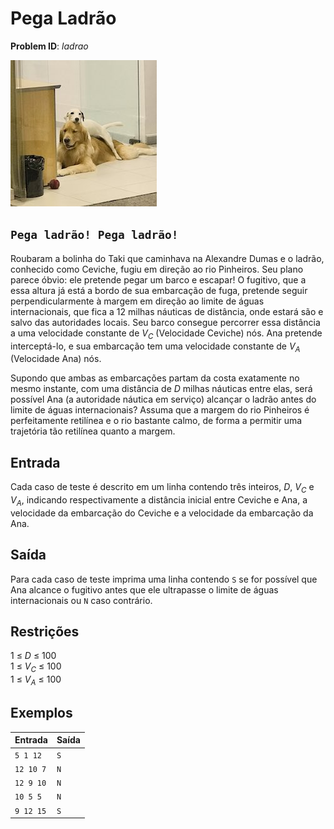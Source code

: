 # Pega Ladrão
__Problem ID__: _ladrao_

![](../images/pega-ladrao.jpg)

## `Pega ladrão! Pega ladrão!`

Roubaram a bolinha do Taki que caminhava na Alexandre Dumas e o ladrão, conhecido como Ceviche, fugiu em direção ao rio Pinheiros. Seu plano parece óbvio: ele pretende pegar um barco e escapar! O fugitivo, que a essa altura já está a bordo de sua embarcação de fuga, pretende seguir perpendicularmente à margem em direção ao limite de águas internacionais, que fica a 12 milhas náuticas de distância, onde estará são e salvo das autoridades locais. Seu barco consegue percorrer essa distância a uma velocidade constante de _V<sub>C_ (Velocidade Ceviche) nós. Ana pretende interceptá-lo, e sua embarcação tem uma velocidade constante de _V<sub>A_ (Velocidade Ana) nós.

Supondo que ambas as embarcações partam da costa exatamente no mesmo instante, com uma distância de _D_ milhas náuticas entre elas, será possível Ana (a autoridade náutica em serviço) alcançar o ladrão antes do limite de águas internacionais? Assuma que a margem do rio Pinheiros é perfeitamente retilínea e o rio bastante calmo, de forma a permitir uma trajetória tão retilínea quanto a margem.

## Entrada
Cada caso de teste é descrito em um linha contendo três inteiros, _D_, _V<sub>C_ e _V<sub>A_, indicando respectivamente a distância inicial entre Ceviche e Ana, a velocidade da embarcação do Ceviche e a velocidade da embarcação da Ana.

## Saída
Para cada caso de teste imprima uma linha contendo `S` se for possível que Ana alcance o fugitivo antes que ele ultrapasse o limite de águas internacionais ou `N` caso contrário.

## Restrições
1 &le; _D_ &le; 100  
1 &le; _V<sub>C_ &le; 100  
1 &le; _V<sub>A_ &le; 100  

## Exemplos

| Entrada | Saída |
| --- | --- |
| `5 1 12` | `S` |
| `12 10 7` | `N` |
| `12 9 10` | `N` |
| `10 5 5` | `N` |
| `9 12 15` | `S` |
